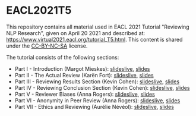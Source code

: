 # EACL2021T5

This repository contains all material used in EACL 2021 Tutorial "Reviewing NLP Research", given on April 20 2021 and described at: https://www.virtual2021.eacl.org/tutorial_T5.html. This content is shared under the [CC-BY-NC-SA](https://creativecommons.org/licenses/by-nc-sa/2.0/) license.

The tutorial consists of the following sections:

 * Part I - Introduction (Margot Mieskes): [slideslive](https://slideslive.com/38955743), [slides](./EACL_2021_pt1_intro.pdf)
 * Part II - The Actual Review (Karën Fort): [slideslive](https://slideslive.com/38955744), [slides](./EACL_2021_pt2_theActualReview.pdf)
 * Part III - Reviewing Results Section (Kevin Cohen): [slideslive](https://slideslive.com/38955745), [slides](./EACL_2021_pt3_resultsSection.pdf)
 * Part IV - Reviewing Conclusion Section (Kevin Cohen): [slideslive](https://slideslive.com/38955752/), [slides](./EACL_2021_pt4_conclusionSection.pdf)
 * Part V - Reviewer Biases (Anna Rogers): [slideslive](https://slideslive.com/38955745), [slides](./EACL_2021_pt5_biases.pdf)
 * Part VI - Anonymity in Peer Review (Anna Rogers): [slideslive](https://slideslive.com/38955746), [slides](./EACL_2021_pt6_anonymity.pdf)
 * Part VII - Ethics and Reviewing (Aurélie Névéol): [slideslive](https://slideslive.com/38955747), [slides](./EACL_2021_pt7_ethics.pdf)

